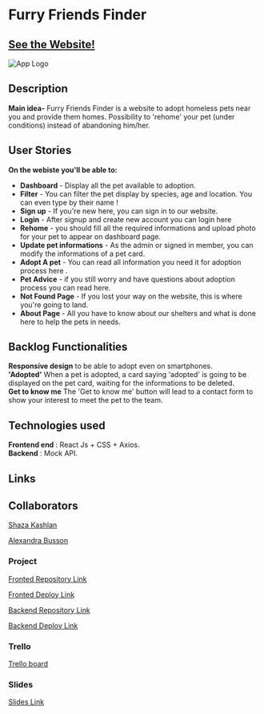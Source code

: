# Furry Friends Finder

## [See the Website!](https://furryfriendsfinder.netlify.app/)

![App Logo](https://furryfriendsfinder.netlify.app/assets/logo-BwRZ9Gpa.png)

## Description

**Main idea-** Furry Friends Finder is a website to adopt homeless pets near you and provide them homes.
Possibility to 'rehome' your pet (under conditions) instead of abandoning him/her.

## User Stories

**On the webiste you'll be able to:** 

- **Dashboard** - Display all the pet available to adoption.
- **Filter** - You can filter the pet display by species, age and location. You can even type by their name !
- **Sign up** - If you're new here, you can sign in to our website.
- **Login** - After signup and create new account you can login here
- **Rehome** - you should fill all the required informations and upload photo for your pet to appear on dashboard page.
- **Update pet informations** - As the admin or signed in member, you can modify the informations of a pet card.
- **Adopt A pet** - You can read all information you need it for adoption process here .
- **Pet Advice** - if you still worry and have questions about adoption process you can read here.
- **Not Found Page** - If you lost your way on the website, this is where you're going to land.
- **About Page** - All you have to know about our shelters and what is done here to help the pets in needs.

## Backlog Functionalities

**Responsive design** to be able to adopt even on smartphones.<br>
**'Adopted'** When a pet is adopted, a card saying 'adopted' is going to be displayed on the pet card, waiting for the informations to be deleted.<br>
**Get to know me** The 'Get to know me' button will lead to a contact form to show your interest to meet the pet to the team.

## Technologies used

**Frontend end** : React Js + CSS + Axios.<br>
**Backend** : Mock API.

## Links

## Collaborators

[Shaza Kashlan](https://github.com/shaza-kashlan)

[Alexandra Busson](https://github.com/MimiBsn/)


### Project

[Fronted Repository Link](https://github.com/shaza-kashlan/adopt-pet.git)

[Fronted Deploy Link](https://furryfriendsfinder.netlify.app/)

[Backend Repository Link](https://github.com/MimiBsn/adopt-pet-backend)

[Backend Deploy Link](https://furry-friends-finder.adaptable.app/)

### Trello

[Trello board](https://trello.com/b/Ovcmc8yj/adopt-pet)

### Slides

[Slides Link](https://prezi.com/p/edit/xqej0klkvbmf/)
